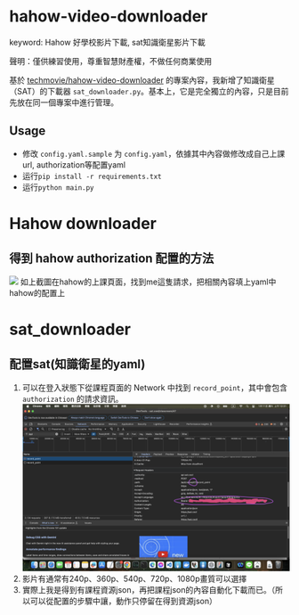 # hahow-video-downloader

keyword: Hahow 好學校影片下載, sat知識衛星影片下載

聲明：僅供練習使用，尊重智慧財產權，不做任何商業使用

基於 [techmovie/hahow-video-downloader](https://github.com/techmovie/hahow-video-downloader) 的專案內容，我新增了知識衛星（SAT）的下載器 `sat_downloader.py`。基本上，它是完全獨立的內容，只是目前先放在同一個專案中進行管理。

## Usage
- 修改 `config.yaml.sample` 为 `config.yaml`，依據其中內容做修改成自己上課url, authorization等配置yaml
- 运行`pip install -r requirements.txt`
- 运行`python main.py`

# Hahow downloader
## 得到 hahow authorization 配置的方法
![](https://ptpimg.me/xwdh4r.png)
如上截圖在hahow的上課頁面，找到me這隻請求，把相關內容填上yaml中hahow的配置上


# sat_downloader
## 配置sat(知識衛星的yaml)
1. 可以在登入狀態下從課程頁面的 Network 中找到 `record_point`，其中會包含 `authorization` 的請求資訊。![record_point](asset/doc_image/record_point.png)
2. 影片有通常有240p、360p、540p、720p、1080p畫質可以選擇
3. 實際上我是得到有課程資源json，再把課程json的內容自動化下載而已。（所以可以從配置的步驟中讓，動作只停留在得到資源json）




